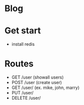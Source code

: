 # Blog

# Get start
- install redis

# Routes
- GET /user (showall users)
- POST /user (create user)
- GET /user/<userName> (ex. mike, john, marry)
- PUT /user/<userName>
- DELETE /user/<userName>